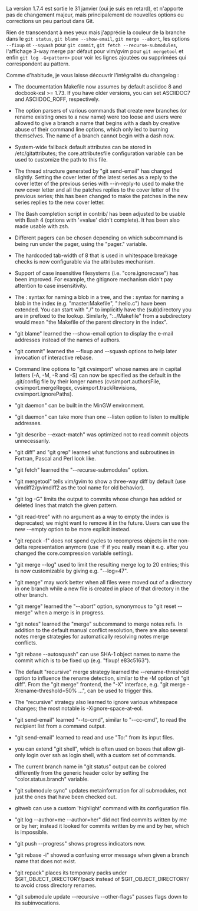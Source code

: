 <!-- 
.. link: 
.. description: 
.. tags: git, release
.. date: 2011/2/12 14:16:00
.. title: Git 1.7.4 publiée
.. slug: git-1.7.4-publiee
-->

La version 1.7.4 est sortie le 31 janvier (oui je suis en retard), et n'apporte pas de changement majeur, mais principalement de nouvelles options ou corrections un peu partout dans Git.

 Rien de transcendant à mes yeux mais j'apprécie la couleur de la branche dans le `git status`, `git blame --show-email`, `git merge --abort`, les options `--fixup` et `--squash` pour `git commit`, `git fetch --recurse-submodules`, l'affichage 3-way merge par défaut pour vim/gvim pour `git mergetool` et enfin `git log -G<pattern>` pour voir les lignes ajoutées ou supprimées qui correspondent au pattern.

Comme d'habitude, je vous laisse découvrir l'intégralité du changelog :

 * The documentation Makefile now assumes by default asciidoc 8 and
  docbook-xsl >= 1.73. If you have older versions, you can set
  ASCIIDOC7 and ASCIIDOC_ROFF, respectively.

 * The option parsers of various commands that create new branches (or
  rename existing ones to a new name) were too loose and users were
  allowed to give a branch a name that begins with a dash by creative
  abuse of their command line options, which only led to burning
  themselves.  The name of a branch cannot begin with a dash now.

 * System-wide fallback default attributes can be stored in
  /etc/gitattributes; the core.attributesfile configuration variable can
  be used to customize the path to this file.

 * The thread structure generated by "git send-email" has changed
  slightly.  Setting the cover letter of the latest series as a reply
  to the cover letter of the previous series with --in-reply-to used
  to make the new cover letter and all the patches replies to the
  cover letter of the previous series; this has been changed to make
  the patches in the new series replies to the new cover letter.

 * The Bash completion script in contrib/ has been adjusted to be usable with
  Bash 4 (options with '=value' didn't complete).  It has been also made
  usable with zsh.

 * Different pagers can be chosen depending on which subcommand is
  being run under the pager, using the "pager.<subcommand>" variable.

 * The hardcoded tab-width of 8 that is used in whitespace breakage checks is now
  configurable via the attributes mechanism.

 * Support of case insensitive filesystems (i.e. "core.ignorecase") has
  been improved.  For example, the gitignore mechanism didn't pay attention
  to case insensitivity.

 * The <tree>:<path> syntax for naming a blob in a tree, and the :<path>
  syntax for naming a blob in the index (e.g. "master:Makefile",
  ":hello.c") have been extended.  You can start <path> with "./" to
  implicitly have the (sub)directory you are in prefixed to the
  lookup.  Similarly, ":../Makefile" from a subdirectory would mean
  "the Makefile of the parent directory in the index".

 * "git blame" learned the --show-email option to display the e-mail
  addresses instead of the names of authors.

 * "git commit" learned the --fixup and --squash options to help later invocation
  of interactive rebase.

 * Command line options to "git cvsimport" whose names are in capital
  letters (-A, -M, -R and -S) can now be specified as the default in
  the .git/config file by their longer names (cvsimport.authorsFile,
  cvsimport.mergeRegex, cvsimport.trackRevisions, cvsimport.ignorePaths).

 * "git daemon" can be built in the MinGW environment.

 * "git daemon" can take more than one --listen option to listen to
  multiple addresses.

 * "git describe --exact-match" was optimized not to read commit
  objects unnecessarily.

 * "git diff" and "git grep" learned what functions and subroutines
  in Fortran, Pascal and Perl look like.

 * "git fetch" learned the "--recurse-submodules" option.

 * "git mergetool" tells vim/gvim to show a three-way diff by default
  (use vimdiff2/gvimdiff2 as the tool name for old behavior).

 * "git log -G<pattern>" limits the output to commits whose change has
  added or deleted lines that match the given pattern.

 * "git read-tree" with no argument as a way to empty the index is
  deprecated; we might want to remove it in the future.  Users can
  use the new --empty option to be more explicit instead.

 * "git repack -f" does not spend cycles to recompress objects in the
  non-delta representation anymore (use -F if you really mean it
  e.g. after you changed the core.compression variable setting).

 * "git merge --log" used to limit the resulting merge log to 20
  entries; this is now customizable by giving e.g. "--log=47".

 * "git merge" may work better when all files were moved out of a
  directory in one branch while a new file is created in place of that
  directory in the other branch.

 * "git merge" learned the "--abort" option, synonymous to
  "git reset --merge" when a merge is in progress.

 * "git notes" learned the "merge" subcommand to merge notes refs.
  In addition to the default manual conflict resolution, there are
  also several notes merge strategies for automatically resolving
  notes merge conflicts.

 * "git rebase --autosquash" can use SHA-1 object names to name the
  commit which is to be fixed up (e.g. "fixup! e83c5163").

 * The default "recursive" merge strategy learned the --rename-threshold
  option to influence the rename detection, similar to the -M option
  of "git diff".  From the "git merge" frontend, the "-X<strategy option>"
  interface, e.g. "git merge -Xrename-threshold=50% ...", can be used
  to trigger this.

 * The "recursive" strategy also learned to ignore various whitespace
  changes; the most notable is -Xignore-space-at-eol.

 * "git send-email" learned "--to-cmd", similar to "--cc-cmd", to read
  the recipient list from a command output.

 * "git send-email" learned to read and use "To:" from its input files.

 * you can extend "git shell", which is often used on boxes that allow
  git-only login over ssh as login shell, with a custom set of
  commands.

 * The current branch name in "git status" output can be colored differently
  from the generic header color by setting the "color.status.branch" variable.

 * "git submodule sync" updates metainformation for all submodules,
  not just the ones that have been checked out.

 * gitweb can use a custom 'highlight' command with its configuration file.

 * "git log --author=me --author=her" did not find commits written by
  me or by her; instead it looked for commits written by me and by
  her, which is impossible.

 * "git push --progress" shows progress indicators now.

 * "git rebase -i" showed a confusing error message when given a
  branch name that does not exist.

 * "git repack" places its temporary packs under $GIT_OBJECT_DIRECTORY/pack
  instead of $GIT_OBJECT_DIRECTORY/ to avoid cross directory renames.

 * "git submodule update --recursive --other-flags" passes flags down
  to its subinvocations.

